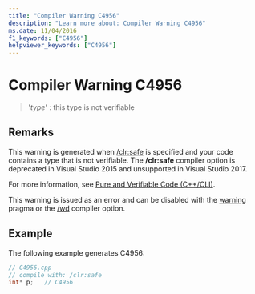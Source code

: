 ```yaml
---
title: "Compiler Warning C4956"
description: "Learn more about: Compiler Warning C4956"
ms.date: 11/04/2016
f1_keywords: ["C4956"]
helpviewer_keywords: ["C4956"]
---
```

# Compiler Warning C4956

> '*type*' : this type is not verifiable

## Remarks

This warning is generated when [/clr:safe](../../build/reference/clr-common-language-runtime-compilation.md) is specified and your code contains a type that is not verifiable. The **/clr:safe** compiler option is deprecated in Visual Studio 2015 and unsupported in Visual Studio 2017.

For more information, see [Pure and Verifiable Code (C++/CLI)](../../dotnet/pure-and-verifiable-code-cpp-cli.md).

This warning is issued as an error and can be disabled with the [warning](../../preprocessor/warning.md) pragma or the [/wd](../../build/reference/compiler-option-warning-level.md) compiler option.

## Example

The following example generates C4956:

```cpp
// C4956.cpp
// compile with: /clr:safe
int* p;   // C4956
```
